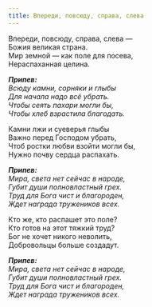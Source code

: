 ```yaml
---
title: Впереди, повсюду, справа, слева
---
```


Впереди, повсюду, справа, слева —  
Божия великая страна.  
Мир земной — как поле для посева,  
Нераспаханная целина.

*__Припев:__  
Всюду камни, сорняки и глыбы  
Для начала надо всё убрать.  
Чтобы сеять пахари могли бы,  
Чтобы хлеб взрастила благодать.* 

Камни лжи и суеверья глыбы  
Важно перед Господом убрать,  
Чтоб ростки любви взойти могли бы,  
Нужно почву сердца распахать.
 
*__Припев:__  
Мира, света нет сейчас в народе,  
Губит души полновластный грех.  
Труд для Бога чист и благороден,  
Ждет награда тружеников всех.* 

Кто же, кто распашет это поле?  
Кто готов на этот тяжкий труд?  
Бог не хочет никого неволить,  
Добровольцы больше создадут.

*__Припев:__  
Мира, света нет сейчас в народе,  
Губит души полновластный грех.  
Труд для Бога чист и благороден,  
Ждет награда тружеников всех.*
